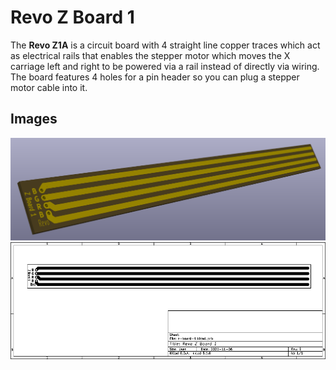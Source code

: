 # Revo Z Board 1
The **Revo Z1A** is a circuit board with 4 straight line copper traces which act as electrical rails that enables the stepper motor which moves the X carriage left and right to be powered via a rail instead of directly via wiring. The board features 4 holes for a pin header so you can plug a stepper motor cable into it.

## Images
![PCB 3D View](https://github.com/Helenah2020/Revo-Uno/blob/main/pcb/z-board/1/images/3d-view.png)
![PCB Worksheet](https://github.com/Helenah2020/Revo-Uno/blob/main/pcb/z-board/1/images/worksheet.png)
